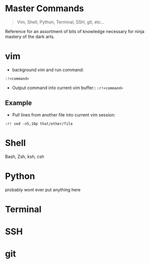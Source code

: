 # Master Commands

> Vim, Shell, Python, Terminal, SSH, git, etc...

Reference for an assortment of bits of knowledge necessary for ninja mastery of
the dark arts.

# vim

* background vim and run command:

`:!<command>`  

* Output command into current vim buffer::
`:r!<command>`  

## Example

* Pull lines from another file into current vim session:  

`:r! sed -n5,10p that/other/file`  


# Shell
Bash, Zsh, ksh, csh



# Python
probably wont ever put anything here


# Terminal



# SSH



# git


